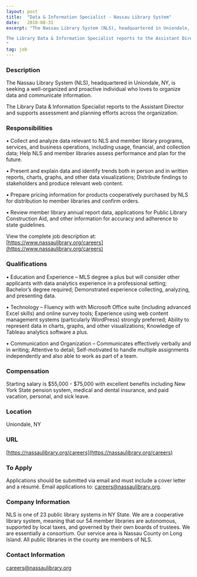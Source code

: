```yaml
---
layout: post
title:  "Data & Information Specialist - Nassau Library System"
date:   2018-08-31
excerpt: "The Nassau Library System (NLS), headquartered in Uniondale, NY, is seeking a well-organized and proactive individual who loves to organize data and communicate information. 

The Library Data & Information Specialist reports to the Assistant Director and supports assessment and planning efforts across the organization. 
"
tag: job
---
```


### Description   

The Nassau Library System (NLS), headquartered in Uniondale, NY, is seeking a well-organized and proactive individual who loves to organize data and communicate information. 

The Library Data & Information Specialist reports to the Assistant Director and supports assessment and planning efforts across the organization. 



### Responsibilities   


• 	Collect and analyze data relevant to NLS and member library programs, services, and business operations, including usage, financial, and collection data; Help NLS and member libraries assess performance and plan for the future.

• 	Present and explain data and identify trends both in person and in written reports, charts, graphs, and other data visualizations; Distribute findings to stakeholders and produce relevant web content. 

• 	Prepare pricing information for products cooperatively purchased by NLS for distribution to member libraries and confirm orders.  

• 	Review member library annual report data, applications for Public Library Construction Aid, and other information for accuracy and adherence to state guidelines.

View the complete job description at: [https://www.nassaulibrary.org/careers](https://www.nassaulibrary.org/careers)



### Qualifications   


• 	Education and Experience – MLS degree a plus but will consider other applicants with data analytics experience in a professional setting; Bachelor’s degree required; Demonstrated experience collecting, analyzing, and presenting data. 

• 	Technology – Fluency with with Microsoft Office suite (including advanced Excel skills) and online survey tools; Experience using web content management systems (particularly WordPress) strongly preferred; Ability to represent data in charts, graphs, and other visualizations; Knowledge of Tableau analytics software a plus.

• 	Communication and Organization – Communicates effectively verbally and in writing; Attentive to detail; Self-motivated to handle multiple assignments independently and also able to work as part of a team.



### Compensation   

Starting salary is $55,000 - $75,000 with excellent benefits including New York State pension system, medical and dental insurance, and paid vacation, personal, and sick leave. 


### Location   

Uniondale, NY


### URL   

[https://nassaulibrary.org/careers](https://nassaulibrary.org/careers)

### To Apply   

Applications should be submitted via email and must include a cover letter and a résumé. Email applications to: careers@nassaulibrary.org.


### Company Information   

NLS is one of 23 public library systems in NY State. We are a cooperative library system, meaning that our 54 member libraries are autonomous, supported by local taxes, and governed by their own boards of trustees. We are essentially a consortium. Our service area is Nassau County on Long Island. All public
libraries in the county are members of NLS.


### Contact Information   

careers@nassaulibrary.org

